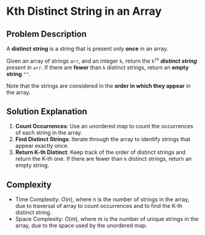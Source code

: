 # Kth Distinct String in an Array

## Problem Description

A **distinct string** is a string that is present only **once** in an array.

Given an array of strings `arr`, and an integer `k`, return the `k`<sup>`th`</sup> ***distinct string** present in* `arr`. If there are **fewer** than `k` distinct strings, return an **empty string** `""`.

Note that the strings are considered in the **order in which they appear** in the array.

## Solution Explanation

1. **Count Occurrences**: Use an unordered map to count the occurrences of each string in the array.
2. **Find Distinct Strings**: Iterate through the array to identify strings that appear exactly once.
3. **Return K-th Distinct**: Keep track of the order of distinct strings and return the K-th one. If there are fewer than `k` distinct strings, return an empty string.

## Complexity
  - Time Complexity: $O(n)$, where n is the number of strings in the array, due to traversal of array to count occurrences and to find the K-th distinct string.
  - Space Complexity: $O(m)$, where m is the number of unique strings in the array, due to the space used by the unordered map.
